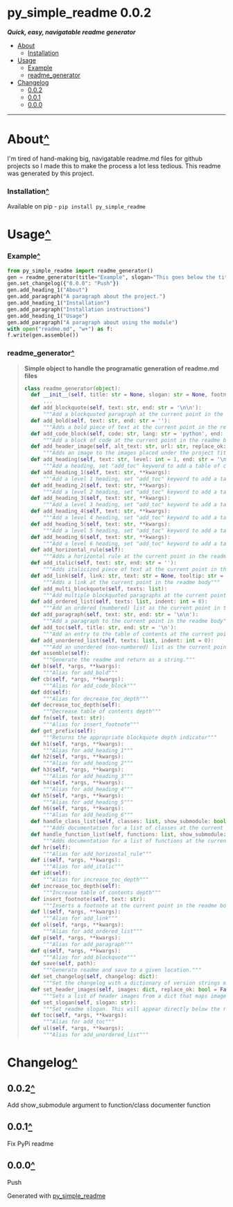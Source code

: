 # py_simple_readme 0.0.2<a name="mark0"></a>

***Quick, easy, navigatable readme generator***

- [About](#mark1)
	- [Installation](#mark2)
- [Usage](#mark3)
	- [Example](#mark4)
	- [readme_generator](#mark5)
- [Changelog](#mark6)
	- [0.0.2](#mark7)
	- [0.0.1](#mark8)
	- [0.0.0](#mark9)

---

# About<a name="mark1"></a>[^](#mark0)

I'm tired of hand-making big, navigatable readme.md files for github projects so I made this to make the process a lot less tedious. This readme was generated by this project.

### Installation<a name="mark2"></a>[^](#mark1)

Available on pip - `pip install py_simple_readme`

# Usage<a name="mark3"></a>[^](#mark0)

### Example<a name="mark4"></a>[^](#mark3)

```python
from py_simple_readme import readme_generator()
gen = readme_generator(title="Example", slogan="This goes below the title in the readme")
gen.set_changelog({"0.0.0": "Push"})
gen.add_heading_1("About")
gen.add_paragraph("A paragraph about the project.")
gen.add_heading_1("Installation")
gen.add_paragraph("Installation instructions")
gen.add_heading_1("Usage")
gen.add_paragraph("A paragraph about using the module")
with open("readme.md", "w+") as f:
f.write(gen.assemble())

```
### readme_generator<a name="mark5"></a>[^](#mark4)
> **Simple object to handle the programatic generation of readme.md files**
> 
> ```py
> class readme_generator(object):
> 	def __init__(self, title: str = None, slogan: str = None, footnote_title: str = 'Notes:', footnote_heading_level: int = 2, numbered_toc: bool = False):
> 		...
> 	def add_blockquote(self, text: str, end: str = '\n\n'):
> 		"""Add a blockquoted paragraph at the current point in the readme body"""
> 	def add_bold(self, text: str, end: str = ''):
> 		"""Adds a bold piece of text at the current point in the readme body"""
> 	def add_code_block(self, code: str, lang: str = 'python', end: str = '\n', disable_prefix: bool = False):
> 		"""Add a block of code at the current point in the readme body"""
> 	def add_header_image(self, alt_text: str, url: str, replace_ok: bool = False):
> 		"""Adds an image to the images placed under the project title / slogan"""
> 	def add_heading(self, text: str, level: int = 1, end: str = '\n', add_toc: bool = True):
> 		"""Add a heading, set "add_toc" keyword to add a table of contents entry. Set "end" keyword to change the line ending."""
> 	def add_heading_1(self, text: str, **kwargs):
> 		"""Add a level 1 heading, set "add_toc" keyword to add a table of contents entry."""
> 	def add_heading_2(self, text: str, **kwargs):
> 		"""Add a level 2 heading, set "add_toc" keyword to add a table of contents entry."""
> 	def add_heading_3(self, text: str, **kwargs):
> 		"""Add a level 3 heading, set "add_toc" keyword to add a table of contents entry."""
> 	def add_heading_4(self, text: str, **kwargs):
> 		"""Add a level 4 heading, set "add_toc" keyword to add a table of contents entry."""
> 	def add_heading_5(self, text: str, **kwargs):
> 		"""Add a level 5 heading, set "add_toc" keyword to add a table of contents entry."""
> 	def add_heading_6(self, text: str, **kwargs):
> 		"""Add a level 6 heading, set "add_toc" keyword to add a table of contents entry."""
> 	def add_horizontal_rule(self):
> 		"""Adds a horizontal rule at the current point in the readme body"""
> 	def add_italic(self, text: str, end: str = ''):
> 		"""Adds italicized piece of text at the current point in the readme body"""
> 	def add_link(self, link: str, text: str = None, tooltip: str = None):
> 		"""Adds a link at the current point in the readme body"""
> 	def add_multi_blockquote(self, texts: list):
> 		"""Add multiple blockquoted paragraphs at the current point in the readme body"""
> 	def add_ordered_list(self, texts: list, indent: int = 0):
> 		"""Add an ordered (numbered) list as the current point in the readme body"""
> 	def add_paragraph(self, text: str, end: str = '\n\n'):
> 		"""Add a paragraph to the current point in the readme body"""
> 	def add_toc(self, title: str, end: str = '\n'):
> 		"""Add an entry to the table of contents at the current point in the readme body."""
> 	def add_unordered_list(self, texts: list, indent: int = 0):
> 		"""Add an unordered (non-numbered) list as the current point in the readme body"""
> 	def assemble(self):
> 		"""Generate the readme and return as a string."""
> 	def b(self, *args, **kwargs):
> 		"""Alias for add_bold"""
> 	def cb(self, *args, **kwargs):
> 		"""Alias for add_code_block"""
> 	def dd(self):
> 		"""Alias for decrease_toc_depth"""
> 	def decrease_toc_depth(self):
> 		"""Decrease table of contents depth"""
> 	def fn(self, text: str):
> 		"""Alias for insert_footnote"""
> 	def get_prefix(self):
> 		"""Returns the appropriate blockquote depth indicator"""
> 	def h1(self, *args, **kwargs):
> 		"""Alias for add_heading_1"""
> 	def h2(self, *args, **kwargs):
> 		"""Alias for add_heading_2"""
> 	def h3(self, *args, **kwargs):
> 		"""Alias for add_heading_3"""
> 	def h4(self, *args, **kwargs):
> 		"""Alias for add_heading_4"""
> 	def h5(self, *args, **kwargs):
> 		"""Alias for add_heading_5"""
> 	def h6(self, *args, **kwargs):
> 		"""Alias for add_heading_6"""
> 	def handle_class_list(self, classes: list, show_submodule: bool = False):
> 		"""Adds documentation for a list of classes at the current point in the readme body."""
> 	def handle_function_list(self, functions: list, show_submodule: bool = False):
> 		"""Adds documentation for a list of functions at the current point in the readme body."""
> 	def hr(self):
> 		"""Alias for add_horizontal_rule"""
> 	def i(self, *args, **kwargs):
> 		"""Alias for add_italic"""
> 	def id(self):
> 		"""Alias for increase_toc_depth"""
> 	def increase_toc_depth(self):
> 		"""Increase table of contents depth"""
> 	def insert_footnote(self, text: str):
> 		"""Inserts a footnote at the current point in the readme body."""
> 	def l(self, *args, **kwargs):
> 		"""Alias for add_link"""
> 	def ol(self, *args, **kwargs):
> 		"""Alias for add_ordered_list"""
> 	def p(self, *args, **kwargs):
> 		"""Alias for add_paragraph"""
> 	def q(self, *args, **kwargs):
> 		"""Alias for add_blockquote"""
> 	def save(self, path):
> 		"""Generate readme and save to a given location."""
> 	def set_changelog(self, changelog: dict):
> 		"""Set the changelog with a dictionary of version strings mapped to update info strings."""
> 	def set_header_images(self, images: dict, replace_ok: bool = False):
> 		"""Sets a list of header images from a dict that maps image_alt texts to image urls."""
> 	def set_slogan(self, slogan: str):
> 		"""Set readme slogan. This will appear directly below the readme title if set."""
> 	def toc(self, *args, **kwargs):
> 		"""Alias for add_toc"""
> 	def ul(self, *args, **kwargs):
> 		"""Alias for add_unordered_list"""
> ```
# Changelog<a name="mark6"></a>[^](#mark0)

## 0.0.2<a name="mark7"></a>[^](#mark6)

Add show_submodule argument to function/class documenter function

## 0.0.1<a name="mark8"></a>[^](#mark6)

Fix PyPi readme

## 0.0.0<a name="mark9"></a>[^](#mark6)

Push



Generated with [py_simple_readme](https://github.com/AndrewSpangler/py_simple_readme)